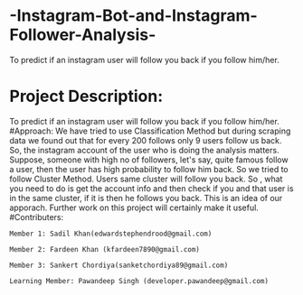 # -Instagram-Bot-and-Instagram-Follower-Analysis-
To predict if an instagram user will follow you back if you follow him/her.
# Project Description:
To predict if an instagram user will follow you back if you follow him/her.
#Approach:
We have tried to use Classification Method but during scraping data we found out that for every 200 follows only 9 users follow us back. So, the instagram account of the user who is doing the analysis matters. Suppose, someone with high no of followers, let's say, quite famous follow a user, then the user has high probability to follow him back. So we tried to follow Cluster Method. Users same cluster will follow you back. So , what you need to do is get the account info and then check if you and that user is in the same cluster, if it is then he follows you back. This is an idea of our apporach. Further work on this project will certainly make it useful.
#Contributers:


    Member 1: Sadil Khan(edwardstephendrood@gmail.com)

    Member 2: Fardeen Khan (kfardeen7890@gmail.com)

    Member 3: Sankert Chordiya(sanketchordiya89@gmail.com)

    Learning Member: Pawandeep Singh (developer.pawandeep@gmail.com)

